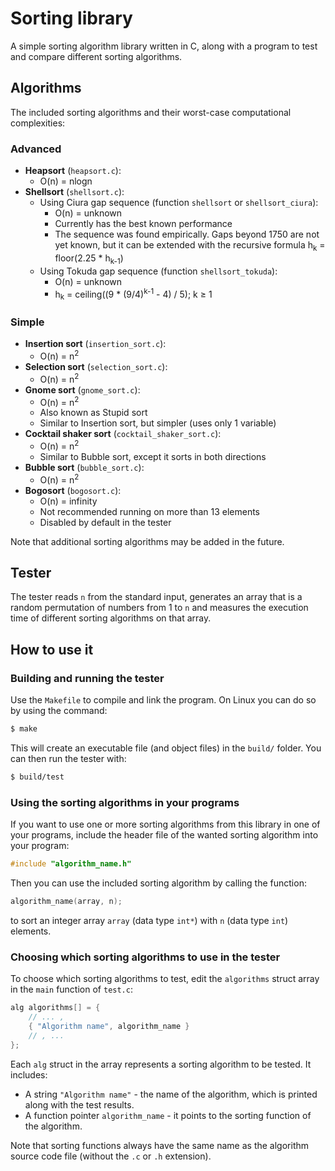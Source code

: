 
# Sorting library
A simple sorting algorithm library written in C, along with a program to test and compare different sorting algorithms.

## Algorithms
The included sorting algorithms and their worst-case computational complexities:
### Advanced
* <b>Heapsort</b> (`heapsort.c`):
  * O(n) = nlogn
* <b>Shellsort</b> (`shellsort.c`):
  * Using Ciura gap sequence (function `shellsort` or `shellsort_ciura`):
    * O(n) = unknown
    * Currently has the best known performance
    * The sequence was found empirically. Gaps beyond 1750 are not yet known, but it can be extended with the recursive formula h<sub>k</sub> = floor(2.25 * h<sub>k-1</sub>)
  * Using Tokuda gap sequence (function `shellsort_tokuda`):
    * O(n) = unknown
    * h<sub>k</sub> = ceiling((9 * (9/4)<sup>k-1</sup> - 4) / 5);	k ≥ 1
### Simple
* <b>Insertion sort</b> (`insertion_sort.c`):
  * O(n) = n<sup>2</sup>
* <b>Selection sort</b> (`selection_sort.c`):
  * O(n) = n<sup>2</sup>
* <b>Gnome sort</b> (`gnome_sort.c`):
  * O(n) = n<sup>2</sup>
  * Also known as Stupid sort
  * Similar to Insertion sort, but simpler (uses only 1 variable)
* <b>Cocktail shaker sort</b> (`cocktail_shaker_sort.c`):
  * O(n) = n<sup>2</sup>
  * Similar to Bubble sort, except it sorts in both directions
* <b>Bubble sort</b> (`bubble_sort.c`):
  * O(n) = n<sup>2</sup>
* <b>Bogosort</b> (`bogosort.c`):
  * O(n) = infinity
  * Not recommended running on more than 13 elements
  * Disabled by default in the tester

Note that additional sorting algorithms may be added in the future.

## Tester
The tester reads `n` from the standard input, generates an array that is a random permutation of numbers from 1 to `n` and measures the execution time of different sorting algorithms on that array.

## How to use it
### Building and running the tester
Use the `Makefile` to compile and link the program. On Linux you can do so by using the command:
```bash
$ make
```
This will create an executable file (and object files) in the `build/` folder. You can then run the tester with:
```bash
$ build/test
```

### Using the sorting algorithms in your programs
If you want to use one or more sorting algorithms from this library in one of your programs, include the header file of the wanted sorting algorithm into your program:
```c
#include "algorithm_name.h"
```
 Then you can use the included sorting algorithm by calling the function:
```c
algorithm_name(array, n);
```
to sort an integer array `array` (data type `int*`) with `n` (data type `int`) elements.

### Choosing which sorting algorithms to use in the tester
To choose which sorting algorithms to test, edit the `algorithms` struct array in the `main` function of `test.c`:
```c
alg algorithms[] = {
	// ... ,
	{ "Algorithm name", algorithm_name }
	// , ...
};
```
Each `alg` struct in the array represents a sorting algorithm to be tested. It includes:
* A string `"Algorithm name"` - the name of the algorithm, which is printed along with the test results.
* A function pointer `algorithm_name` - it points to the sorting function of the algorithm.

Note that sorting functions always have the same name as the algorithm source code file (without the `.c` or `.h` extension).
